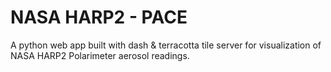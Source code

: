 # NASA HARP2 - PACE
A python web app built with dash & terracotta tile server for visualization of NASA HARP2 Polarimeter aerosol readings.
